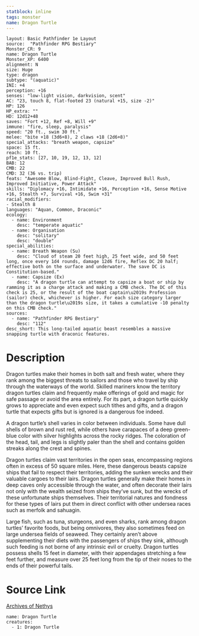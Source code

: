 ```yaml
---
statblock: inline
tags: monster
name: Dragon Turtle
---
```

```statblock
layout: Basic Pathfinder 1e Layout
source:  "Pathfinder RPG Bestiary"
Monster_CR: 9
name: Dragon Turtle
Monster_XP: 6400
alignment: N
size: Huge
type: dragon
subtype: "(aquatic)"
INI: +4
perception: +16
senses: "low-light vision, darkvision, scent"
AC: "23, touch 8, flat-footed 23 (natural +15, size -2)"
HP: 126
HP_extra: ""
HD: 12d12+48
saves: "Fort +12, Ref +8, Will +9"
immune: "fire, sleep, paralysis"
speed: "20 ft., swim 30 ft."
melee: "bite +18 (3d6+8), 2 claws +18 (2d6+8)"
special_attacks: "breath weapon, capsize"
space: 15 ft.
reach: 10 ft.
pf1e_stats: [27, 10, 19, 12, 13, 12]
BAB: 12
CMB: 22
CMD: 32 (36 vs. trip)
feats: "Awesome Blow, Blind-Fight, Cleave, Improved Bull Rush, Improved Initiative, Power Attack"
skills: "Diplomacy +16, Intimidate +16, Perception +16, Sense Motive +16, Stealth +7, Survival +16, Swim +31"
racial_modifiers:
- Stealth 8
languages: "Aquan, Common, Draconic"
ecology:
  - name: Environment
    desc: "temperate aquatic"
  - name: Organisation
    desc: "solitary"
    desc: "double"
special_abilities:
  - name: Breath Weapon (Su)
    desc: "Cloud of steam 20 feet high, 25 feet wide, and 50 feet long, once every 1d4 rounds, damage 12d6 fire, Reflex DC 20 half; effective both on the surface and underwater. The save DC is Constitution-based."
  - name: Capsize (Ex)
    desc: "A dragon turtle can attempt to capsize a boat or ship by ramming it as a charge attack and making a CMB check. The DC of this check is 25, or the result of the boat captain\u2019s Profession (sailor) check, whichever is higher. For each size category larger than the dragon turtle\u2019s size, it takes a cumulative -10 penalty on this CMB check."
sources:
  - name: "Pathfinder RPG Bestiary"
    desc: "112"
desc_short: This long-tailed aquatic beast resembles a massive snapping turtle with draconic features.
```
# Description
Dragon turtles make their homes in both salt and fresh water, where they rank among the biggest threats to sailors and those who travel by ship through the waterways of the world. Skilled mariners know the territory dragon turtles claim and frequently make offerings of gold and magic for safe passage or avoid the area entirely. For its part, a dragon turtle quickly grows to appreciate and even expect such tithes and gifts, and a dragon turtle that expects gifts but is ignored is a dangerous foe indeed.

A dragon turtle’s shell varies in color between individuals. Some have dull shells of brown and rust red, while others have carapaces of a deep green-blue color with silver highlights across the rocky ridges. The coloration of the head, tail, and legs is slightly paler than the shell and contains golden streaks along the crest and spines.

Dragon turtles claim vast territories in the open seas, encompassing regions often in excess of 50 square miles. Here, these dangerous beasts capsize ships that fail to respect their territories, adding the sunken wrecks and their valuable cargoes to their lairs. Dragon turtles generally make their homes in deep caves only accessible through the water, and often decorate their lairs not only with the wealth seized from ships they’ve sunk, but the wrecks of these unfortunate ships themselves. Their territorial natures and fondness for these types of lairs put them in direct conflict with other undersea races such as merfolk and sahuagin.

Large fish, such as tuna, sturgeons, and even sharks, rank among dragon turtles’ favorite foods, but being omnivores, they also sometimes feed on large undersea fields of seaweed. They certainly aren’t above supplementing their diets with the passengers of ships they sink, although such feeding is not borne of any intrinsic evil or cruelty. Dragon turtles possess shells 15 feet in diameter, with their appendages stretching a few feet further, and measure over 25 feet long from the tip of their noses to the ends of their powerful tails.
# Source Link
[Archives of Nethys](https://aonprd.com/MonsterDisplay.aspx?ItemName=Dragon%20Turtle)
```encounter-table
name: Dragon Turtle
creatures:
  - 1: Dragon Turtle
```
